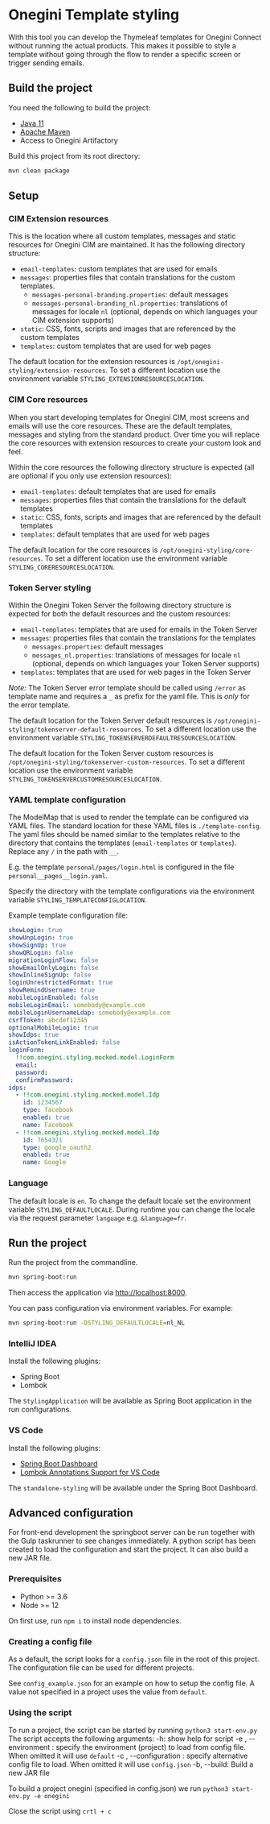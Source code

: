 # Onegini Template styling

With this tool you can develop the Thymeleaf templates for Onegini Connect without running the actual products. This makes it possible to style
a template without going through the flow to render a specific screen or trigger sending emails.

## Build the project

You need the following to build the project:
* [Java 11](https://adoptopenjdk.net/)
* [Apache Maven](https://maven.apache.org)
* Access to Onegini Artifactory

Build this project from its root directory:
```bash
mvn clean package
```

## Setup

### CIM Extension resources

This is the location where all custom templates, messages and static resources for Onegini CIM are maintained. It has the following directory structure:

* `email-templates`: custom templates that are used for emails
* `messages`: properties files that contain translations for the custom templates.
    * `messages-personal-branding.properties`: default messages
    * `messages-personal-branding_nl.properties`: translations of messages for locale `nl` (optional, depends on which languages your CIM extension supports)
* `static`: CSS, fonts, scripts and images that are referenced by the custom templates
* `templates`: custom templates that are used for web pages

The default location for the extension resources is `/opt/onegini-styling/extension-resources`. To set a different location use the environment variable 
`STYLING_EXTENSIONRESOURCESLOCATION`.

### CIM Core resources

When you start developing templates for Onegini CIM, most screens and emails will use the core resources. These are the default templates, messages and styling 
from the standard product. Over time you will replace the core resources with extension resources to create your custom look and feel.

Within the core resources the following directory structure is expected (all are optional if you only use extension resources):
* `email-templates`: default templates that are used for emails
* `messages`: properties files that contain the translations for the default templates
* `static`: CSS, fonts, scripts and images that are referenced by the default templates
* `templates`: default templates that are used for web pages

The default location for the core resources is `/opt/onegini-styling/core-resources`. To set a different location use the environment variable `STYLING_CORERESOURCESLOCATION`.


### Token Server styling

Within the Onegini Token Server the following directory structure is expected for both the default resources and the custom resources:
* `email-templates`: templates that are used for emails in the Token Server
* `messages`: properties files that contain the translations for the templates
    * `messages.properties`: default messages
    * `messages_nl.properties`: translations of messages for locale `nl` (optional, depends on which languages your Token Server supports)
* `templates`: templates that are used for web pages in the Token Server

*Note:* The Token Server error template should be called using `/error` as template name and requires a `_` as prefix for the yaml file. This is _only_ for 
the error template.

The default location for the Token Server default resources is `/opt/onegini-styling/tokenserver-default-resources`. To set a different location use the 
environment variable `STYLING_TOKENSERVERDEFAULTRESOURCESLOCATION`.

The default location for the Token Server custom resources is `/opt/onegini-styling/tokenserver-custom-resources`. To set a different location use the 
environment variable `STYLING_TOKENSERVERCUSTOMRESOURCESLOCATION`.

### YAML template configuration

The ModelMap that is used to render the template can be configured via YAML files. The standard location for these YAML files
is `./template-config`. The yaml files should be named similar to the templates relative to the directory that contains the templates 
(`email-templates` or `templates`). Replace any `/` in the path with `__`. 

E.g. the template `personal/pages/login.html` is configured in the file `personal__pages__login.yaml`.

Specify the directory with the template configurations via the environment variable `STYLING_TEMPLATECONFIGLOCATION`.

Example template configuration file:

```yaml
showLogin: true
showUnpLogin: true
showSignUp: true
showQRLogin: false
migrationLoginFlow: false
showEmailOnlyLogin: false
showInlineSignUp: false
loginUnrestrictedFormat: true
showRemindUsername: true
mobileLoginEnabled: false
mobileLoginEmail: somebody@example.com
mobileLoginUsernameLdap: somebody@example.com
csrfToken: abcdef12345
optionalMobileLogin: true
showIdps: true
isActionTokenLinkEnabled: false
loginForm:
  !!com.onegini.styling.mocked.model.LoginForm  
  email: 
  password:
  confirmPassword:
idps:
  - !!com.onegini.styling.mocked.model.Idp
    id: 1234567
    type: facebook
    enabled: true
    name: Facebook
  - !!com.onegini.styling.mocked.model.Idp
    id: 7654321
    type: google_oauth2
    enabled: true
    name: Google
```

### Language

The default locale is `en`. To change the default locale set the environment variable `STYLING_DEFAULTLOCALE`. During runtime you can change the locale via the
request parameter `language` e.g. `&language=fr`.

## Run the project

Run the project from the commandline.

```bash
mvn spring-boot:run
```

Then access the application via [http://localhost:8000](http://localhost:8000).

You can pass configuration via environment variables. For example:

```bash
mvn spring-boot:run -DSTYLING_DEFAULTLOCALE=nl_NL
``` 

### IntelliJ IDEA

Install the following plugins:
* Spring Boot 
* Lombok

The `StylingApplication` will be available as Spring Boot application in the run configurations.

### VS Code

Install the following plugins:
* [Spring Boot Dashboard](https://marketplace.visualstudio.com/items?itemName=vscjava.vscode-spring-boot-dashboard)
* [Lombok Annotations Support for VS Code](https://marketplace.visualstudio.com/items?itemName=GabrielBB.vscode-lombok)

The `standalone-styling` will be available under the Spring Boot Dashboard.

## Advanced configuration

For front-end development the springboot server can be run together with the Gulp taskrunner to see changes immediately.
A python script has been created to load the configuration and start the project. It can also build a new JAR file.

### Prerequisites

- Python >= 3.6
- Node >= 12

On first use, run `npm i` to install node dependencies.

### Creating a config file

As a default, the script looks for a `config.json` file in the root of this project.
The configuration file can be used for different projects. 

See `config_example.json` for an example on how to setup the config file.
A value not specified in a project uses the value from `default`.

### Using the script

To run a project, the script can be started by running `python3 start-env.py`
The script accepts the following arguments:
-h: show help for script
-e <argument>, --environment <argument>: specify the environment (project) to load from config file. When omitted it will use `default`
-c <file location>, --configuration <file location>: specify alternative config file to load. When omitted it will use `config.json`
-b, --build: Build a new JAR file 

To build a project onegini (specified in config.json) we run `python3 start-env.py -e onegini`

Close the script using `crtl + c`